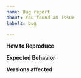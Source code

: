 ```yaml
---
name: Bug report
about: You found an issue
labels: bug

---
```


<!-- 
Please provide a clear and concise description of the bug. 

Maybe it is not a bug? Check the FAQ: https://wiki.openstreetmap.org/wiki/StreetComplete/FAQ
-->

**How to Reproduce**
<!-- Add steps to reproduce this behavior here -->

**Expected Behavior**
<!-- A clear and concise description of what you expected to happen -->

**Versions affected**
<!-- Add the Android and StreetComplete version here -->

